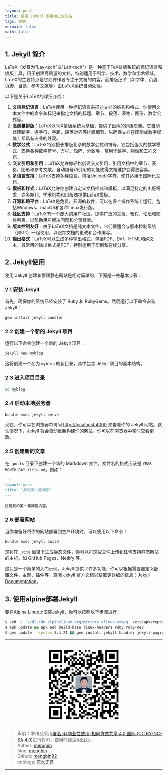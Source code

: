 ```yaml
---
layout: post
title: 使用 Jekyll 部署自己的网站
tags: 建站
mermaid: false
math: false
---  
```


## 1. Jekyll 简介

LaTeX（发音为"Lay-tech"或"Lah-tech"）是一种基于TeX排版系统的标记语言和排版工具，用于创建高质量的文档，特别适用于科学、技术、数学和学术领域。LaTeX的主要特点是它允许作者专注于文档的内容，而排版细节（如字体、页眉、页脚、目录、参考文献等）由LaTeX系统自动处理。

以下是关于LaTeX的详细介绍：

1. **文档标记语言**：LaTeX使用一种标记语言来描述文档的结构和格式。你使用文本文件中的命令和标记来指定文档的标题、章节、段落、表格、图形、数学公式等。
2. **高质量排版**：LaTeX以TeX排版系统为基础，提供了出色的排版质量。它自动处理断字、连字符、字距、段落对齐等排版细节，以确保文档在印刷或数字媒体上都具有专业的外观。
3. **数学公式**：LaTeX特别擅长排版复杂的数学公式和符号。它包括强大的数学模式，支持各种数学符号、方程、矩阵、分数等，常用于数学、物理和工程文档。
4. **交叉引用和引用**：LaTeX允许你轻松创建交叉引用，引用文档中的章节、表格、图形和参考文献。自动编号和引用的功能使得文档维护变得更容易。
5. **多语言支持**：LaTeX支持多种语言，包括Unicode字符，使其适用于国际化文档。
6. **模板和样式**：LaTeX允许你创建自定义文档样式和模板，以满足特定的出版需求。许多期刊、学术机构和出版商提供LaTeX模板。
7. **开源和跨平台**：LaTeX是免费、开源的软件，可以在多个操作系统上运行，包括Windows、macOS和各种Linux发行版。
8. **社区支持**：LaTeX有一个庞大的用户社区，提供广泛的文档、教程、论坛和邮件列表，以帮助用户解决问题和分享经验。
9. **版本控制友好**：由于LaTeX文档是纯文本文件，它们很适合与版本控制系统（如Git）一起使用，以跟踪文档的更改和合作编写。
10. **输出格式**：LaTeX可以生成多种输出格式，包括PDF、DVI、HTML和纯文本。最常用的输出格式是PDF，特别适用于印刷和在线分享。

## 2. Jekyll使用

使用 Jekyll 创建和管理静态网站是相对简单的，下面是一些基本步骤：

### 2.1 安装 Jekyll

首先，确保你的系统已经安装了 Ruby 和 RubyGems。然后运行以下命令安装 Jekyll：

```bash
gem install jekyll bundler
```

### 2.2 创建一个新的 Jekyll 项目

运行以下命令创建一个新的 Jekyll 项目：

```bash
jekyll new myblog
```

这将创建一个名为 `myblog` 的新目录，其中包含 Jekyll 项目的基本结构。

### 2.3 进入项目目录

```bash
cd myblog
```

### 2.4 启动本地服务器

```bash
bundle exec jekyll serve
```

现在，你可以在浏览器中访问 [http://localhost:4000](http://localhost:4000) 来查看你的 Jekyll 网站。默认情况下，Jekyll 将会自动重新构建你的网站，你可以在浏览器中实时查看更改。

### 2.5 创建新的文章

在 `_posts` 目录下创建一个新的 Markdown 文件，文件名的格式应该是 `YEAR-MONTH-DAY-title.md`。例如：

```markdown
---
layout: post
title: "我的第一篇博客"
---

这是我的第一篇博客内容。
```

### 2.6 部署网站

当你准备好将你的网站部署到生产环境时，可以使用以下命令：

```bash
bundle exec jekyll build
```

这将在 `_site` 目录下生成静态文件，你可以将这些文件上传到任何支持静态网站的主机，如 GitHub Pages、Netlify 等。

这只是一个简单的入门示例。Jekyll 提供了许多功能，你可以根据需要自定义配置文件、主题、插件等。查阅 Jekyll 官方文档以获取更详细的信息：[Jekyll Documentation](https://jekyllrb.com/docs/)。

## 3. 使用alpine部署Jekyll

要在Alpine Linux上安装Jekyll，你可以按照以下步骤进行：

```bash
$ sed -i 's/dl-cdn.alpinelinux.org/mirrors.aliyun.com/g' /etc/apk/repositories
$ apk update && apk add build-base linux-headers ruby ruby-dev
$ gem update --system 3.4.21 && gem install jekyll bundler jekyll-paginate jekyll-sitemap
```

---

<div align="center">
  <img src="../img/qrcode_wechat.jpg" alt="孟斯特">
</div>

> 声明：本作品采用[署名-非商业性使用-相同方式共享 4.0 国际 (CC BY-NC-SA 4.0)](https://creativecommons.org/licenses/by-nc-sa/4.0/deed.zh)进行许可，使用时请注明出处。  
> Author: [mengbin](mengbin1992@outlook.com)  
> blog: [mengbin](https://mengbin.top)  
> Github: [mengbin92](https://mengbin92.github.io/)  
> cnblogs: [恋水无意](https://www.cnblogs.com/lianshuiwuyi/)  

---
